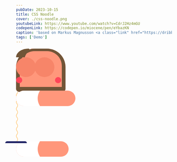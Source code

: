 ```yaml
---
pubDate: 2023-10-15
title: CSS Noodle
cover: ./css-noodle.png
youtubeLink: https://www.youtube.com/watch?v=CdrJ2Hz4mGU
codepenLink: https://codepen.io/miocene/pen/eYbazKN
caption: 'based on Markus Magnusson <a class="link" href="https://dribbble.com/shots/2768835-Ramen">gif</a>'
tags: ['Demo']
---
```


<div class="scene1">
  <div class="boy">
    <div class="boy__head">
      <div class="boy__hair"></div>
      <div class="boy__eyes"></div>
      <div class="boy__mouth"></div>
      <div class="boy__cheeks"></div>
    </div>
    <div class="noodle"></div>
    <div class="boy__leftArm">
      <div class="chopsticks"></div>
    </div>
  </div>
  <div class="plate"></div>
  <div class="rightArm"></div>
</div>
<div class="scene2">5 minutes later</div>

<style>
  .demo {
    background-color: #fadebd;
    
    --time: 22s;
  }

  .demo *, .demo *::before, .demo *::after {
    content: '';
    position: absolute;
  }


  /* SCENE 1: BOY AND NOODLE */
  .scene1 {
    width: 100%; height: 100%;
  }

  /* shadow */
  .scene1::after {
    top: 50%; left: 50%;
    width: 390px; height: 12px;
    border-radius: 50%;
    background-color: #d6c2a6;
    box-shadow: 0 10px #fadebd, 0 20px #fadebd;
    translate: -50% 170px;
  }

  /* body */
  .boy {
    top: 50%; left: 50%;
    width: 140px; height: 130px;
    background: 
      radial-gradient(closest-side, #f78265 100%, transparent 0) center -5px / 60px 40px no-repeat, 
      white;
    border-radius: 25px 25px 0 0;
      
    animation: boy var(--time) linear infinite;
  }
  @keyframes boy {
    0%, 66.41%, 100% {
      translate: -50% 43px; /* 0-246 */
    }
    66.42%, 91.8% {
      translate: -50% 67px; /* 246-340 */
    }
    93.42% {
      translate: -50% 44px; /* 346 */
    }
  }

  /* neck */
  .boy::before {
    top: -30px; left: 50%;
    width: 42px; height: 40px;
    background-color: #f78265;
    translate: -50%;
  }

  .boy__head {
    top: -220px; left: 50%;
    width: 160px; height: 140px;
    background-color: #ff977b;
    box-shadow: inset 0 -4px 0 12px #715538;
    border-radius: 60px 60px 10px 10px;
      
    animation: boyHead var(--time) linear infinite;
  }
  @keyframes boyHead {
    0%, 100% {
      translate: -50%; /* 0 */
    }
    0.54% {
      translate: -50% 22px; /* 2 */
    }
    1.08%, 5.4% {
      translate: -50% 31px; /* 4-8 */
    }
    5.4%, 66.41% {
      translate: -50% -2px; /* 20-246 */
    }
    66.42% {
      translate: -50% 33px; /* 246 */
    }
    86.67% {
      translate: -50% 46px; /* 321 */
    }
    87.75%, 90.99% {
      translate: -50% -2px; /* 325-337 */
    }
    91.52% {
      translate: -50% 16px; /* 339 */
    }
    93.42% {
      translate: -50% -3px; /* 346 */
    }
  }

  .boy__head::before {
    top: 60px; left: 50%;
    width: 190px; height: 155px;
    background-color: #ff977b;
    border-radius: 50%;
      
    animation: boyFace var(--time) linear infinite;
  }
  @keyframes boyFace {
    0%, 100% {
      translate: -50%; /* 0 */
    }
    0.54% {
      translate: -50% -9px; /* 2 */
    }
    1.08%, 99.36% {
      translate: -50% -16px; /* 4-8 */
    }
  }

  /* ears */
  .boy__head::after {
    top: 78px; left: -45px;
    width: 50px; height: 50px;
    background: 
      conic-gradient(from 270deg, #ff977b 0deg 61deg, transparent 0), 
      radial-gradient(#ff977b 8px, #303083 8px 10px, #ff977b 0);
    border-radius: 100%;
    -webkit-box-reflect: right 150px; /* Firefox doesn't support this property */
    
    animation: boyEars var(--time) linear infinite;
  }
  @keyframes boyEars {
    0%, 100% {
      translate: 0 0px; /* 0 */
    }
    0.54% {
      translate: 0 -15px; /* 2 */
    }
    1.08%, 99.36% {
      translate: 0 -22px; /* 4-8 */
    }
  }

  .boy__hair {
    top: -20px; left: 31px;
    width: 43px; height: 28px;
    background: radial-gradient(circle at 109px 60px, transparent 70%, #715537 0);
    border-radius: 90% 2px 0 0 / 100% 2px 0 0;
  }

  .boy__hair::before {
    top: 4px; left: 30px;
    width: 33px; height: 17px;
    background: radial-gradient(circle at 79px 49px, transparent 70%, #715537 0);
    border-radius: 90% 2px 0 0 / 100% 2px 0 0;
  }

  .boy__eyes {
    top: 17px; left: 17px;
    width: 64px; height: 64px;
    background: #f78569;
    border-radius: 50%;
    box-shadow: 60px 0 #f78569;

    animation: boyEyesPosition var(--time) linear infinite;
  }
  @keyframes boyEyesPosition {
    0%, 100% { translate: 0 0px; /* 0 */ }
    0.54%, 99.36% { translate: 0 10px; /* 2 */ }
  }

  .boy__eyes::before, .boy__eyes::after {
    width: 100%; height: 100%;
    background: linear-gradient(transparent 32px, black 0) 32px 0px / 2px 100% no-repeat, white;
    border-radius: 50%;

    animation: 
      boyEyesSize var(--time) linear infinite,
      boyEyesDirection var(--time) linear infinite;
  }
  @keyframes boyEyesSize {
    0%, 19.44%, 100% { scale: 1 1; /* 72 */ }
    19.71% { scale: 1 0.2; /* 73 */ }
    20.25%, 38.34% { scale: 1 1; /* 75-142 */ }
    38.88% { scale: 1 0.2; /* 144 */ }
    39.15%, 66.41% { scale: 1 1; /* 145-246 */ }
    66.42% { scale: 1 0.2; /* 246 */ }
    86.67% { scale: 1 0.05; /* 321 */ }
    87.21%, 90.99% { scale: 1 1; /* 323-337 */ }
    91.52% { scale: 1 0; /* 339 */ }
    92.07% { scale: 1 1; /* 341 */ }
  }
  @keyframes boyEyesDirection {
    0%, 19.44%, 100% {
      background-position: 32px 0px;
    }
    19.71%, 39.14% {
      background-position: 32px -15px; /* 73-145 */
    }
    39.15%, 66.41% {
      background-position: 32px 0px; /* 145-246 */
    }
    66.42%, 91.52% {
      background-position: 32px -15px; /* 246-339 */
    }
    92.07% {
      background-position: 32px 0px; /* 341 */
    }
  }

  /* left eye */
  .boy__eyes::before {
    top: 0px; left: 0px;
  }

  /* right eye */
  .boy__eyes::after {
    top: 0px; left: 60px;
  }

  .boy__mouth {
      top: 50%; left: 50%;
  }

  /* openned */
  .boy__mouth::before {
    top: 22px; left: 50%;
    width: 136px; height: 100px;
    background: #ff4559;
    border-radius: 30px 30px 70px 70px;
    box-shadow: inset -65px 50px 0 -20px #be1520;
      
    animation: mouthOpen var(--time) linear infinite;
  }
  @keyframes mouthOpen {
    0%, 100% {
      translate: -50%;
      scale: 1;
    }
    0.54%, 91.53% {
      translate: -50% 22px;
      scale: 0;
    }
    94.77%, 95.58% {
      translate: -50%;
      scale: 0.7;
    }
  }

  /* closed */
  .boy__mouth::after {
    top: 79px; left: -28px;
    width: 49px; height: 30px;
    background:
      radial-gradient(circle at -20% 50%, #ff977b 8px, #303083 8px 10px, transparent 0) 10px 1px / 20px 20px no-repeat, 
      radial-gradient(transparent 15px, #303083 15px 17px, transparent 0) 33px -12px no-repeat, 
      linear-gradient(#303083, #303083) 15px 11px / 34px 2px no-repeat;

    animation:
      mouthClose var(--time) linear infinite,
      mouthMovement 0.7s linear infinite;
  }
  @keyframes mouthClose {
    0%, 0.53%, 91.54%, 100% {
      opacity: 0; /* 0 */
    }
    0.54%, 91.53% {
      opacity: 1; /* 2-339 */
    }
    
    1.08%, 66.41% {
      translate: 0px -4px; /* 4-246 */
    }
    66.42%, 86.67% {
      translate: 0px -30px; /* 246-321 */
    }
    86.94%, 90.99% {
      translate: -7px -30px; /* 323-337 */
    }

    0%, 1.08% {
      animation-play-state: running, paused;
    }
    1.09%, 100% {
      animation-play-state: running, running;
    }
  }
  @keyframes mouthMovement {
    0%, 100% {
      background-position: 8px 1px, 33px -12px, 15px 11px;
    }
    25% {
      background-position: 12px 1px, 33px -12px, 15px 11px;
    }
    50% {
      background-position: 12px 5px, 33px -12px, 15px 11px;
    }
    75% {
      background-position: 8px 5px, 33px -12px, 15px 11px;
    }
  }

  .boy__cheeks {
    top: 96px; left: 6px;
    width: 20px; height: 20px;
    background: #ff4559;
    border-radius: 50%;
    box-shadow: 126px 0 #ff4559;
  }

  /* nose */
  .boy__cheeks::before {
    top: -37px; left: 73px;
    width: 20px; height: 22px;
    background: #ff977b;
    transform-origin: top right;
    rotate: 10deg;
    border-radius: 0 8px 100% 0 / 0 8px 60% 0;

    animation: boyNose var(--time) linear infinite;
  }
  @keyframes boyNose {
    0%, 100% { translate: 0 0px; /* 0 */ }
    0.54%, 2.16% { translate: 0 10px; /* 2-8 */ }
    5.4%, 98.55% {translate: 0 15px; /* 20 */ }
  }

  .boy__leftArm {
    top: 0px; left: -10px;
    width: 170px; height: 50px;
    background: #ff977b;
    transform-origin: 25px 25px;
    border-radius: 99em;
    box-shadow: inset 90px 0 0 -20px white;

    animation: boyArm var(--time) linear infinite;
  }
  @keyframes boyArm {
    0%, 100% { rotate: 163deg; /* 0 */ }
    0.54%, 66.41% { rotate: 173deg; /* 2-246 */ }
    66.42%, 90.99% { rotate: 150deg; /* 246-337 */ }
    93.42%, 95.58% { rotate: 170deg; /* 346-354 */ }
    96.93% { rotate: 149deg; /* 359 */ }
    98.55% { rotate: 138deg; /* 365 */ }
  }

  .boy__leftArm::before {
    top: 0px; left: calc(100% - 50px);
    width: 152px; height: 50px;
    background: inherit;
    border-radius: inherit;
    transform-origin: inherit;

    animation: boyArmBefore var(--time) linear infinite;   
  }
  @keyframes boyArmBefore {
    0%, 100% { rotate: 159deg; /* 0 */ }
    0.54%, 66.41% { rotate: 153deg; /* 2-246 */ }
    66.42%, 90.99% { rotate: 209deg; /* 246-337 */ }
    93.42%, 94.77% { rotate: 114deg; /* 346-351 */ }
    95.58% { rotate: 138deg; /* 354 */ }
    96.93%, 98.55% { rotate: 189deg; /* 359-365 */ }
  }

  .boy__leftArm::after {
    top: 0px; left: calc(100% - 50px);
    width: 70px; height: 70px;
    background: 
      radial-gradient(closest-side, #ff977b 100%, transparent 0) -25px 21px no-repeat,
      radial-gradient(closest-side, transparent calc(80% - 2px), #303083 calc(80% - 2px) 80%, #ff977b 0) -8px -19px / 120% 120% no-repeat,
      radial-gradient(closest-side, #ff977b calc(100% - 2px), #303083 calc(100% - 2px) 100%, transparent 0) -23px 17px no-repeat,
      radial-gradient(closest-side, #ff977b calc(100% - 2px), #303083 calc(100% - 2px) 100%, transparent 0) -13px 5px no-repeat,
      radial-gradient(closest-side, #ff977b calc(100% - 2px), #303083 calc(100% - 2px) 100%, transparent 0) -9px -3px no-repeat,
      radial-gradient(closest-side, #ff977b calc(100% - 2px), #303083 calc(100% - 2px) 100%, transparent 0) -2px -10px no-repeat,
      #ff977b;
    border-radius: 50%;
    transform-origin: inherit;

    animation: boyArmAfter var(--time) linear infinite;
  }
  @keyframes boyArmAfter {
    0%, 100% {
      transform: rotate(155deg) translate(95px, -4px); /* 0 */
    }
    0.54%, 66.41% {
      transform: rotate(159deg) translate(95px, -18px); /* 2-246 */
    }
    66.42%, 90.99% {
      transform: rotate(209deg) translate(95px, -18px); /* 246-337 */
    }
    93.42%, 94.77% {
      transform: rotate(114deg) translate(100px, -8px); /* 346-351 */
    }
    95.58% {
      transform: rotate(138deg) translate(100px, -8px); /* 354 */
    }
    96.93%, 98.55% {
      transform: rotate(189deg) translate(100px, -8px); /* 359-365 */
    }
  }

  .chopsticks {
    top: 0px; left: calc(100% - 50px);

    animation: chopsticks var(--time) linear infinite;	
  }
  @keyframes chopsticks {
    0%, 100% {
      transform: rotate(155deg) translate(115px, -30px) rotate(0deg); /* 0 */
    }
    0.54%, 66.41% {
      transform: rotate(159deg) translate(115px, -44px) rotate(-11deg); /* 2-246 */
    }
    66.42%, 90.99% {
      transform: rotate(209deg) translate(85px, -24px) rotate(-11deg); /* 246-337 */
    }
    93.42%, 94.77% {
      transform: rotate(114deg) translate(142px, -30px) rotate(64deg); /* 346-351 */
    }
    95.58% {
      transform: rotate(138deg) translate(126px, -32px) rotate(50deg); /* 354 */
    }
    96.93% {
      transform: rotate(189deg) translate(93px, -20px) rotate(50deg); /* 359 */
    }
    98.55% {
      transform: rotate(183deg) translate(93px, -9px) rotate(50deg); /* 365 */
    }
  }

  .chopsticks::before {
    top: 0px; left: 0px;
    width: 160px; height: 6px;
    background: linear-gradient(1deg, #303083 70%, transparent 0);
    border-radius: 99em;
    translate: -50% -6px;
    transform-origin: center center;

    animation: chopsticksBefore var(--time) linear infinite;
  }
  @keyframes chopsticksBefore {
    0%, 93.15%, 100% { rotate: 37deg; /* 0-345 */ }
    93.69% { rotate: 42deg; /* 347 */ }
    93.96%, 94.23% { rotate: 37deg; /* 348-349 */ }
    94.50% { rotate: 42deg; /* 350 */ }
    94.77% { rotate: 37deg; /* 351 */ }
  }

  .chopsticks::after {
    top: 0px; left: 0px;
    width: 160px; height: 6px;
    background: linear-gradient(1deg, #303083 70%, transparent 0);
    border-radius: 99em;
    transform-origin: center center;

    animation: chopsticksAfter var(--time) linear infinite;
  }
  @keyframes chopsticksAfter {
    0%, 90.99%, 100% {
      /* 0-337 */
      translate: calc(-50% - 3px) -1px;
      rotate: 34deg;
    }
    93.42% {
      /* 346 */
      translate: calc(-50% - 3px) 5px;
      rotate: 36deg;
    }
  }

  .plate {
    top: 50%; left: 50%;
    width: 70px; height: 6px;
    background-color: #202465;
    border-radius: 6px 6px 0 0;
    translate: -50% 170px;
    z-index: 1;
  }

  .plate::after {
    top: -55px; left: 50%;
    width: 125px; height: 55px;
    background:
      linear-gradient(180deg, white 1px, transparent 1px 14px, white 14px 15px, transparent 0) 0 10px, 
      #303083;
    border-radius: 0 0 35px 35px / 0 0 50px 50px;
    translate: -50%;
  }

  .noodle {
    top: -28px; left: 50%;

    animation:
      noodle var(--time) linear infinite,
      noodleLength var(--time) linear infinite;
  }
  @keyframes noodle {
    0%, 1.08%, 100% {
      translate: -50%; /* 0-8 */
    }
    5.40%, 66.41% {
      translate: -50% -36px; /* 20-246 */
    }
    66.42% {
      translate: -50% -27px; /* 246 */
    }
    86.67%, 98.81% {
      translate: -50% -14px; /* 321 */
    }
    98.82% {
      translate: -50% 105px;
    }
    
    0%, 77.76%, 100% {
      clip-path: polygon(-200% 0%, 300% 0%, 300% 100%, -200% 100%); /* 0-288 */
    }
    86.67%, 90.99%, 98.82% {
      clip-path: polygon(-200% 0%, 300% 0%, 300% 0%, -200% 0%); /* 321-337 */
    }
  }

  .noodle, .noodle::before, .noodle::after {
    width: 6px; height: 160px;
    background: 
      radial-gradient(circle at -7px 50%, transparent 6px 8px, #ffcf8b 8px 10px, transparent 0) 3px 11px / 4px 22px repeat-y, 
      radial-gradient(circle at 10px 50%, transparent 6px 8px, #ffcf8b 8px 10px, transparent 0) 0 0 / 3px 22px repeat-y;
  }
  .noodle::before, .noodle::after {	
    animation: noodleLength var(--time) linear infinite;
  }
  @keyframes noodleLength {
    0%, 2.16% {
      background-position: 3px 11px, 0 0;
    }
    97.2%, 100% {
      background-position: 3px -1489px, 0 -1500px;
    }
  }

  .noodle::before {
    left: -7px;
  }

  .noodle::after {
    left: 7px;
  }

  .rightArm {
    top: 50%; left: 50%;
    width: 192px; height: 50px;
    background: #ff977b;
    transform-origin: 25px 25px;
    border-radius: 99em;
    box-shadow: inset 90px 0 0 -20px white;
    z-index: 1;

    animation: rightArm var(--time) linear infinite;
  }
  @keyframes rightArm {
    0%, 66.41%, 100% {
      translate: 28px 43px; /* 0-246 */
      rotate: 35deg; /* 0-246 */
    }
    66.42%, 90.99% {
      translate: 28px 69px; /* 246-337 */
      rotate: 23deg; /* 246-337 */
    }
    93.42% {
      translate: 28px 43px; /* 346 */
      rotate: 35deg; /* 346 */
    }
  }

  .rightArm::before {
    top: 0px; left: calc(100% - 50px);
    width: 152px; height: 50px;
    background: inherit;
    border-radius: inherit;
    transform-origin: inherit;

    animation: rightArmBefore var(--time) linear infinite;
  }
  @keyframes rightArmBefore {
    0%, 66.41%, 100% { rotate: 144deg; /* 0-246 */ }
    66.42%, 90.99% { rotate: 156deg; /* 246-337 */ }
    93.42% { rotate: 144deg; /* 346 */ }
  }

  .rightArm::after {
    top: 0px; left: calc(100% - 50px);
    width: 70px; height: 70px;
    background:
      radial-gradient(closest-side, #ff977b 100%, transparent 0) 43px -33px no-repeat, 
      radial-gradient(closest-side, #ff977b calc(100% - 2px), #303083 calc(100% - 2px) 100%, transparent 0) 25px 12px / 70% 40% no-repeat, 
      radial-gradient(closest-side, #ff977b 100%, transparent 0) -15px -35px no-repeat, 
      radial-gradient(closest-side, transparent calc(100% - 2px), #303083 calc(100% - 2px) 100%, transparent 0) -35px 13px / 100% 70% no-repeat, 
      radial-gradient(closest-side, transparent calc(100% - 2px), #303083 calc(100% - 2px) 100%, transparent 0) -24px 7px no-repeat, 
      radial-gradient(closest-side, transparent calc(100% - 2px), #303083 calc(100% - 2px) 100%, transparent 0) -10px 14px no-repeat, 
      #ff977b;
    border-radius: 50%;
    transform-origin: inherit;

    animation: rightArmAfter var(--time) linear infinite;
  }
  @keyframes rightArmAfter {
    0%, 66.41%, 100% {
      transform: rotate(144deg) translate(104px, -3px); /* 0-246 */
    }
    66.42%, 90.99% {
      transform: rotate(156deg) translate(104px, -3px); /* 246-337 */
    }
    93.42% {
      transform: rotate(144deg) translate(104px, -3px); /* 346 */
    }
  }


  /* SCENE 2: TEXT */
  .scene2 {
    width: 100%; height: 100%;
    background-color: #fadebd;
    text-align: center;
    line-height: 600px;
    font-size: 4em;
    font-family: 'Indie Flower', cursive;
    color: #303083;
    z-index: 1;

    animation: scene2 var(--time) linear infinite;
  }
  @keyframes scene2 {
    0%, 47.78%, 66.43%, 100% { opacity: 0; }
    /* 177-245 */ 
    47.79%, 66.42% { opacity: 1; }
  }
</style>